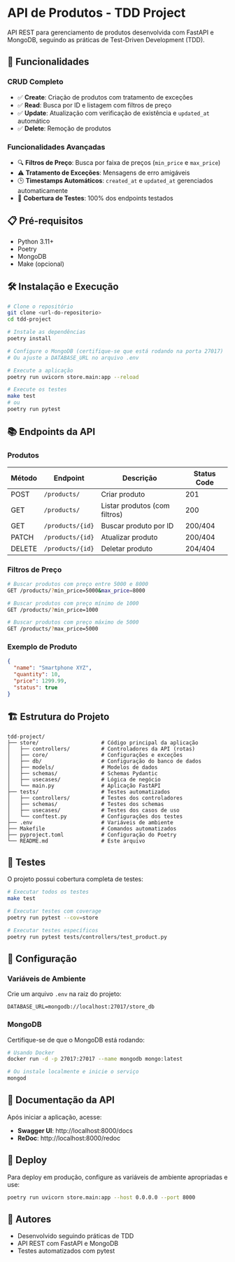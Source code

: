 # API de Produtos - TDD Project

API REST para gerenciamento de produtos desenvolvida com FastAPI e MongoDB, seguindo as práticas de Test-Driven Development (TDD).

## 🚀 Funcionalidades

### CRUD Completo
- ✅ **Create**: Criação de produtos com tratamento de exceções
- ✅ **Read**: Busca por ID e listagem com filtros de preço
- ✅ **Update**: Atualização com verificação de existência e `updated_at` automático
- ✅ **Delete**: Remoção de produtos

### Funcionalidades Avançadas
- 🔍 **Filtros de Preço**: Busca por faixa de preços (`min_price` e `max_price`)
- ⚠️ **Tratamento de Exceções**: Mensagens de erro amigáveis
- 🕒 **Timestamps Automáticos**: `created_at` e `updated_at` gerenciados automaticamente
- 🧪 **Cobertura de Testes**: 100% dos endpoints testados

## 📋 Pré-requisitos

- Python 3.11+
- Poetry
- MongoDB
- Make (opcional)

## 🛠️ Instalação e Execução

```bash
# Clone o repositório
git clone <url-do-repositorio>
cd tdd-project

# Instale as dependências
poetry install

# Configure o MongoDB (certifique-se que está rodando na porta 27017)
# Ou ajuste a DATABASE_URL no arquivo .env

# Execute a aplicação
poetry run uvicorn store.main:app --reload

# Execute os testes
make test
# ou
poetry run pytest
```

## 📚 Endpoints da API

### Produtos

| Método | Endpoint | Descrição | Status Code |
|--------|----------|-----------|-------------|
| POST | `/products/` | Criar produto | 201 |
| GET | `/products/` | Listar produtos (com filtros) | 200 |
| GET | `/products/{id}` | Buscar produto por ID | 200/404 |
| PATCH | `/products/{id}` | Atualizar produto | 200/404 |
| DELETE | `/products/{id}` | Deletar produto | 204/404 |

### Filtros de Preço

```bash
# Buscar produtos com preço entre 5000 e 8000
GET /products/?min_price=5000&max_price=8000

# Buscar produtos com preço mínimo de 1000
GET /products/?min_price=1000

# Buscar produtos com preço máximo de 5000
GET /products/?max_price=5000
```

### Exemplo de Produto

```json
{
  "name": "Smartphone XYZ",
  "quantity": 10,
  "price": 1299.99,
  "status": true
}
```

## 🏗️ Estrutura do Projeto

```
tdd-project/
├── store/                    # Código principal da aplicação
│   ├── controllers/          # Controladores da API (rotas)
│   ├── core/                 # Configurações e exceções
│   ├── db/                   # Configuração do banco de dados
│   ├── models/               # Modelos de dados
│   ├── schemas/              # Schemas Pydantic
│   ├── usecases/             # Lógica de negócio
│   └── main.py               # Aplicação FastAPI
├── tests/                    # Testes automatizados
│   ├── controllers/          # Testes dos controladores
│   ├── schemas/              # Testes dos schemas
│   ├── usecases/             # Testes dos casos de uso
│   └── conftest.py           # Configurações dos testes
├── .env                      # Variáveis de ambiente
├── Makefile                  # Comandos automatizados
├── pyproject.toml            # Configuração do Poetry
└── README.md                 # Este arquivo
```

## 🧪 Testes

O projeto possui cobertura completa de testes:

```bash
# Executar todos os testes
make test

# Executar testes com coverage
poetry run pytest --cov=store

# Executar testes específicos
poetry run pytest tests/controllers/test_product.py
```

## 🔧 Configuração

### Variáveis de Ambiente

Crie um arquivo `.env` na raiz do projeto:

```env
DATABASE_URL=mongodb://localhost:27017/store_db
```

### MongoDB

Certifique-se de que o MongoDB está rodando:

```bash
# Usando Docker
docker run -d -p 27017:27017 --name mongodb mongo:latest

# Ou instale localmente e inicie o serviço
mongod
```

## 📖 Documentação da API

Após iniciar a aplicação, acesse:

- **Swagger UI**: http://localhost:8000/docs
- **ReDoc**: http://localhost:8000/redoc

## 🚀 Deploy

Para deploy em produção, configure as variáveis de ambiente apropriadas e use:

```bash
poetry run uvicorn store.main:app --host 0.0.0.0 --port 8000
```


## 👥 Autores

- Desenvolvido seguindo práticas de TDD
- API REST com FastAPI e MongoDB
- Testes automatizados com pytest
